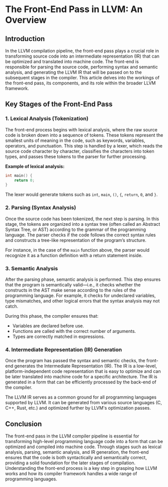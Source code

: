 
# The Front-End Pass in LLVM: An Overview

## Introduction

In the LLVM compilation pipeline, the front-end pass plays a crucial role in transforming source code into an intermediate representation (IR) that can be optimized and translated into machine code. The front-end is responsible for parsing the source code, performing syntax and semantic analysis, and generating the LLVM IR that will be passed on to the subsequent stages in the compiler. This article delves into the workings of the front-end pass, its components, and its role within the broader LLVM framework.

## Key Stages of the Front-End Pass

### 1. **Lexical Analysis (Tokenization)**
The front-end process begins with lexical analysis, where the raw source code is broken down into a sequence of tokens. These tokens represent the smallest units of meaning in the code, such as keywords, variables, operators, and punctuation. This step is handled by a lexer, which reads the source code character by character, classifies the characters into token types, and passes these tokens to the parser for further processing.

**Example of lexical analysis:**
```cpp
int main() {
    return 0;
}
```
The lexer would generate tokens such as `int`, `main`, `()`, `{`, `return`, `0`, and `}`.

### 2. **Parsing (Syntax Analysis)**
Once the source code has been tokenized, the next step is parsing. In this stage, the tokens are organized into a syntax tree (often called an Abstract Syntax Tree, or AST) according to the grammar of the programming language. The parser checks if the code follows the correct syntax rules and constructs a tree-like representation of the program’s structure.

For instance, in the case of the `main` function above, the parser would recognize it as a function definition with a return statement inside.

### 3. **Semantic Analysis**
After the parsing phase, semantic analysis is performed. This step ensures that the program is semantically valid—i.e., it checks whether the constructs in the AST make sense according to the rules of the programming language. For example, it checks for undeclared variables, type mismatches, and other logical errors that the syntax analysis may not catch. 

During this phase, the compiler ensures that:
- Variables are declared before use.
- Functions are called with the correct number of arguments.
- Types are correctly matched in expressions.

### 4. **Intermediate Representation (IR) Generation**
Once the program has passed the syntax and semantic checks, the front-end generates the Intermediate Representation (IR). The IR is a low-level, platform-independent code representation that is easy to optimize and can be later translated into machine code for a specific architecture. The IR is generated in a form that can be efficiently processed by the back-end of the compiler.

The LLVM IR serves as a common ground for all programming languages supported by LLVM. It can be generated from various source languages (C, C++, Rust, etc.) and optimized further by LLVM's optimization passes.

## Conclusion

The front-end pass in the LLVM compiler pipeline is essential for transforming high-level programming language code into a form that can be optimized and compiled into machine code. Through stages such as lexical analysis, parsing, semantic analysis, and IR generation, the front-end ensures that the code is both syntactically and semantically correct, providing a solid foundation for the later stages of compilation. Understanding the front-end process is a key step in grasping how LLVM works and how its compiler framework handles a wide range of programming languages.
